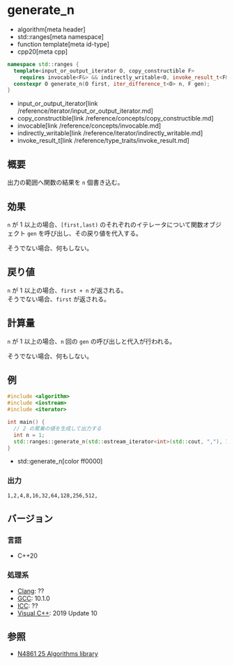 # generate_n
* algorithm[meta header]
* std::ranges[meta namespace]
* function template[meta id-type]
* cpp20[meta cpp]

```cpp
namespace std::ranges {
  template<input_or_output_iterator O, copy_constructible F>
    requires invocable<F&> && indirectly_writable<O, invoke_result_t<F&>>
  constexpr O generate_n(O first, iter_difference_t<O> n, F gen);
}
```
* input_or_output_iterator[link /reference/iterator/input_or_output_iterator.md]
* copy_constructible[link /reference/concepts/copy_constructible.md]
* invocable[link /reference/concepts/invocable.md]
* indirectly_writable[link /reference/iterator/indirectly_writable.md]
* invoke_result_t[link /reference/type_traits/invoke_result.md]


## 概要
出力の範囲へ関数の結果を `n` 個書き込む。


## 効果
`n` が 1 以上の場合、`[first,last)` のそれぞれのイテレータについて関数オブジェクト `gen` を呼び出し、その戻り値を代入する。

そうでない場合、何もしない。


## 戻り値
`n` が 1 以上の場合、`first + n` が返される。  
そうでない場合、`first` が返される。


## 計算量
`n` が 1 以上の場合、`n` 回の `gen` の呼び出しと代入が行われる。

そうでない場合、何もしない。


## 例
```cpp example
#include <algorithm>
#include <iostream>
#include <iterator>

int main() {
  // 2 の累乗の値を生成して出力する
  int n = 1;
  std::ranges::generate_n(std::ostream_iterator<int>(std::cout, ","), 10, [&n]{ auto t = n; n *= 2; return t; });
}
```
* std::generate_n[color ff0000]

### 出力
```
1,2,4,8,16,32,64,128,256,512,
```

## バージョン
### 言語
- C++20

### 処理系
- [Clang](/implementation.md#clang): ??
- [GCC](/implementation.md#gcc): 10.1.0
- [ICC](/implementation.md#icc): ??
- [Visual C++](/implementation.md#visual_cpp): 2019 Update 10

## 参照
- [N4861 25 Algorithms library](https://timsong-cpp.github.io/cppwp/n4861/algorithms)
